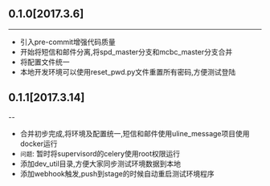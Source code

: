 
## 0.1.0[2017.3.6]
----

* 引入pre-commit增强代码质量
* 开始将短信和邮件分离,将spd_master分支和mcbc_master分支合并
* 将配置文件统一
* 本地开发环境可以使用reset_pwd.py文件重置所有密码,方便测试登陆

## 0.1.1[2017.3.14]
--
* 合并初步完成,将环境及配置统一,短信和邮件使用uline_message项目使用docker运行
* `问题`: 暂时将supervisord的celery使用root权限运行
* 添加dev_util目录,方便大家同步测试环境数据到本地
* 添加webhook触发,push到stage的时候自动重启测试环境程序